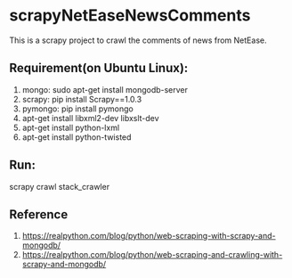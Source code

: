 # scrapyNetEaseNewsComments 
This is a scrapy project to crawl the comments of news from NetEase.

## Requirement(on Ubuntu Linux):
1. mongo: sudo apt-get install mongodb-server
2. scrapy: pip install Scrapy==1.0.3
3. pymongo: pip install pymongo
4. apt-get install libxml2-dev libxslt-dev  
5. apt-get install python-lxml
6. apt-get install python-twisted

## Run: 
scrapy crawl stack_crawler

## Reference
1. https://realpython.com/blog/python/web-scraping-with-scrapy-and-mongodb/
2. https://realpython.com/blog/python/web-scraping-and-crawling-with-scrapy-and-mongodb/
